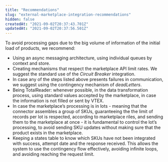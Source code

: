 ```yaml
---
title: "Recommendations"
slug: "external-marketplace-integration-recommendations"
hidden: false
createdAt: "2021-09-02T20:37:43.701Z"
updatedAt: "2021-09-02T20:37:56.501Z"
---
```

To avoid processing gaps due to the big volume of information of the initial load of products, we recommend:



- Using an async messaging architecture, using individual queues by context and store.  
- Creating mechanisms that respect the marketplace API limit rates. We suggest the standard use of the _Circuit Breaker_ integration.  
- In case any of the steps listed above presents failures in communication, we suggest using the contingency mechanism of _deadLetters_.  
- Being TotalReader: whenever possible, in the data transformation process, using standard values accepted by the marketplace, in case the information is not filled or sent by VTEX.  
- In case the marketplace’s processing is in lots - meaning that the connector assembles a group of SKUs, guaranteeing the the limit of records per lot is respected, according to marketplace riles, and sending them to the marketplace at once - it is fundamental to control the lot’s processing, to avoid sending SKU updates without making sure that the product exists in the marketplace.  
- Keeping a states table to know which SKUs have not been integrated with success, attempt date and the response received. This allows the system to use the contingency flow effectively, avoiding infinite loops, and avoiding reaching the request limit.